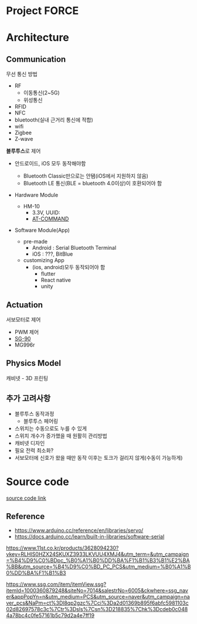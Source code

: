 Project FORCE
===

# Architecture

## Communication

무선 통신 방법
- RF
  - 이동통신(2~5G)
  - 위성통신
- RFID
- NFC
- bluetooth(실내 근거리 통신에 적합)
- wifi
- Zigbee
- Z-wave

**블루투스**로 제어

- 안드로이드, iOS 모두 동작해야함
  - Bluetooth Classic만으로는 안됌(iOS에서 지원하지 않음)
  - Bluetooth LE 통신(BLE = bluetooth 4.0이상)이 호환되어야 함

- Hardware Module
  - HM-10
    - 3.3V, UUID:
    - [AT-COMMAND](./DSD%20TECH%20HM-10%20datasheet.pdf)
- Software Module(App)
  - pre-made
    - Android : Serial Bluetooth Terminal
    - iOS     : ???, BitBlue
  - customizing App
    - (ios, android)모두 동작되어야 함
      - flutter
      - React native
      - unity

## Actuation

서보모터로 제어
- PWM 제어
- [SG-90](./SG90.pdf)
- MG996r

## Physics Model

캐비넷 - 3D 프린팅

## 추가 고려사항
- 블루투스 동작과정
  - 블루투스 페어링
- 스위치는 수동으로도 누를 수 있게
- 스위치 개수가 증가했을 때 원활히 관리방법
- 캐비넷 디자인
- 필요 전력 최소화?
- 서보모터에 신호가 왔을 때만 동작 이후는 토크가 걸리지 않게(수동이 가능하게)

# Source code

[source code link](bt-servo.ino)

## Reference

- https://www.arduino.cc/reference/en/libraries/servo/
- https://docs.arduino.cc/learn/built-in-libraries/software-serial

https://www.11st.co.kr/products/3628094230?vkey=RLHIS0HZX24SKUXZ3933LKVUU4XMJ4&utm_term=&utm_campaign=%B4%D9%C0%BDpc_%B0%A1%B0%DD%BA%F1%B1%B3%B1%E2%BA%BB&utm_source=%B4%D9%C0%BD_PC_PCS&utm_medium=%B0%A1%B0%DD%BA%F1%B1%B3

https://www.ssg.com/item/itemView.ssg?itemId=1000360879248&siteNo=7014&salestrNo=6005&ckwhere=ssg_naver&appPopYn=n&utm_medium=PCS&utm_source=naver&utm_campaign=naver_pcs&NaPm=ct%3Dl8qp2gzc%7Cci%3Da2d01369b895f6abfc5981103c02d82697578c3c%7Ctr%3Dsls%7Csn%3D218835%7Chk%3Dcdeb0c0484a78bc4c0fe57161b5c79d2a4e7ff19